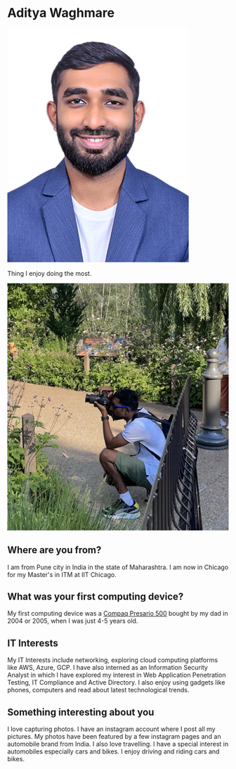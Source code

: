 # Aditya Waghmare

![Aditya](./images/DSC_7362.jpg "Me")

Thing I enjoy doing the most.

![Adi](./images/me-enjoying.jpg "Me enjoying")

## Where are you from?
I am from Pune city in India in the state of Maharashtra. I am now in Chicago for my Master's in ITM at IIT Chicago.

## What was your first computing device?
My first computing device was a [Compaq Presario 500](https://www.cnet.com/reviews/hp-compaq-presario-c500-review/ "CNET article on Compaq Presario") bought by my dad in 2004 or 2005, when I was just 4-5 years old.

## IT Interests
My IT Interests include networking, exploring cloud computing platforms like AWS, Azure, GCP. I have also interned as an Information Security Analyst in which I have explored my interest in Web Application Penetration Testing, IT Compliance and Active Directory. I also enjoy using gadgets like phones, computers and read about latest technological trends.

## Something interesting about you
I love capturing photos. I have an instagram account where I post all my pictures. My photos have been featured by a few instagram pages and an automobile brand from India. I also love travelling. I have a special interest in automobiles especially cars and bikes. I enjoy driving and riding cars and bikes.